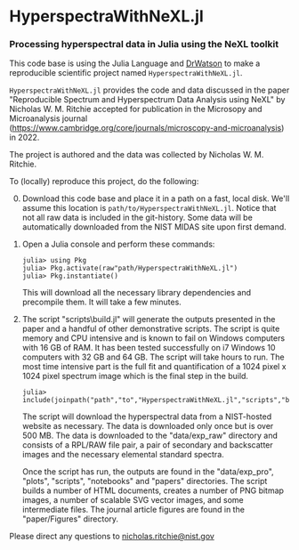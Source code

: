 # HyperspectraWithNeXL.jl
### Processing hyperspectral data in Julia using the NeXL toolkit

This code base is using the Julia Language and [DrWatson](https://juliadynamics.github.io/DrWatson.jl/stable/)
to make a reproducible scientific project named `HyperspectraWithNeXL.jl`.

`HyperspectraWithNeXL.jl` provides the code and data discussed in the paper "Reproducible Spectrum and Hyperspectrum Data Analysis using NeXL" by Nicholas W. M. Ritchie accepted for publication in the Microsopy and Microanalysis journal (https://www.cambridge.org/core/journals/microscopy-and-microanalysis) in 2022.

The project is authored and the data was collected by Nicholas W. M. Ritchie.

To (locally) reproduce this project, do the following:

0. Download this code base and place it in a path on a fast, local disk. We'll assume this location is `path/to/HyperspectraWithNeXL.jl`. Notice that not all raw data is included in the git-history.  Some data will be automatically downloaded from the NIST MIDAS site upon first demand.
1. Open a Julia console and perform these commands:
   ```
   julia> using Pkg
   julia> Pkg.activate(raw"path/HyperspectraWithNeXL.jl")
   julia> Pkg.instantiate()
   ```
   This will download all the necessary library dependencies and precompile them.  It will take a few minutes.
   
2. The script "scripts\build.jl" will generate the outputs presented in the paper and a handful of other demonstrative scripts.  The script is quite memory and CPU intensive and is known to fail on Windows computers with 16 GB of RAM.  It has been tested successfully on i7 Windows 10 computers with 32 GB and 64 GB.  The script will take hours to run.  The most time intensive part is the full fit and quantification of a 1024 pixel x 1024 pixel spectrum image which is the final step in the build.
   ```
   julia> include(joinpath("path","to","HyperspectraWithNeXL.jl","scripts","build.jl"))
   ```
   
   The script will download the hyperspectral data from a NIST-hosted website as necessary. The data is downloaded only once but is over 500 MB.  The data is downloaded to the "data/exp_raw" directory and consists of a RPL/RAW file pair, a pair of secondary and backscatter images and the necessary elemental standard spectra.

   Once the script has run, the outputs are found in the "data/exp_pro", "plots", "scripts", "notebooks" and "papers" directories.  The script builds a number of HTML documents, creates a number of PNG bitmap images, a number of scalable SVG vector images, and some intermediate files.  The journal article figures are found in the "paper/Figures" directory.

Please direct any questions to nicholas.ritchie@nist.gov
